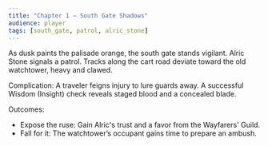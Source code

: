 ```yaml
---
title: "Chapter 1 — South Gate Shadows"
audience: player
tags: [south_gate, patrol, alric_stone]
---
```


As dusk paints the palisade orange, the south gate stands vigilant. Alric Stone signals a patrol. Tracks along the cart road deviate toward the old watchtower, heavy and clawed.

Complication: A traveler feigns injury to lure guards away. A successful Wisdom (Insight) check reveals staged blood and a concealed blade.

Outcomes:
- Expose the ruse: Gain Alric's trust and a favor from the Wayfarers' Guild.
- Fall for it: The watchtower’s occupant gains time to prepare an ambush.
